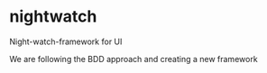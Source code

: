 # nightwatch
Night-watch-framework for UI

We are following the BDD approach and creating a new framework


